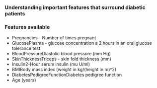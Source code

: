 ### Understanding important features that surround diabetic patients
### Features available
* Pregnancies - Number of times pregnant
* GlucosePlasma - glucose concentration a 2 hours in an oral glucose tolerance test
* BloodPressureDiastolic blood pressure (mm Hg)
* SkinThicknessTriceps - skin fold thickness (mm)
* Insulin2-Hour serum insulin (mu U/ml)
* BMIBody mass index (weight in kg/(height in m)^2)
* DiabetesPedigreeFunctionDiabetes pedigree function
* Age (years)
